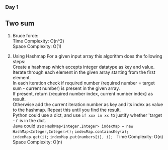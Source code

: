 ### Day 1
## Two sum
1. Bruce force:  
Time Complexity: O(n^2)  
Space Complexity: O(1)

2. Using Hashmap
For a given input array this algorithm does the following steps:  
  Create a hashmap which accepts integer datatype as key and value.  
  Iterate through each element in the given array starting from the first element.  
  In each iteration check if required number (required  number = target sum - current number) is present in the given array.  
  If present, return {required number index, current number index} as  result.  
  Otherwise add the current iteration number as key and its index as value to the hashmap. Repeat this  until you find the result.  
Python could use a dict, and use ```if xxx in xx ```to justify whether 'target - i' is in the dict.  
Java could use ```HashMap<Integer,Integer> indexMap = new HashMap<Integer,Integer>();``` ```indexMap.containsKey(a);``` ```indexMap.get(i);``` ``` indexMap.put(numbers[i], i);  ```
Time Complexity: O(n)  
Space Complexity: O(n)  
 
